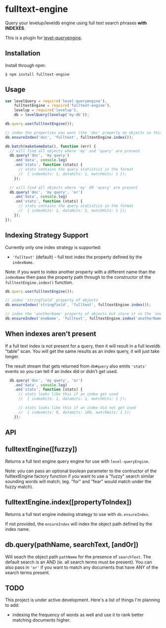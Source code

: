 # fulltext-engine

Query your levelup/leveldb engine using full text search phrases **with INDEXES**.

This is a plugin for [level-queryengine](https://github.com/eugeneware/level-queryengine).

## Installation

Install through npm:

```
$ npm install fulltext-engine
```

## Usage

``` js
var levelQuery = require('level-queryengine'),
    fulltextEngine = require('fulltext-engine'),
    levelup = require('levelup'),
    db = levelQuery(levelup('my-db'));

db.query.use(fulltextEngine());

// index the properties you want (the 'doc' property on objects in this case):
db.ensureIndex('doc', 'fulltext', fulltextEngine.index());

db.batch(makeSomeData(), function (err) {
  // will find all objects where 'my' and 'query' are present
  db.query('doc', 'my query')
    .on('data', console.log)
    .on('stats', function (stats) {
      // stats contains the query statistics in the format
      //  { indexHits: 1, dataHits: 1, matchHits: 1 });
    });

  // will find all objects where 'my' OR 'query' are present
  db.query('doc', 'my query', 'or')
    .on('data', console.log)
    .on('stats', function (stats) {
      // stats contains the query statistics in the format
      //  { indexHits: 1, dataHits: 1, matchHits: 1 });
    });
});
```

## Indexing Strategy Support

Currently only one index strategy is supported:

* `'fulltext'` (default) - full text index the property defined by the `indexName`.

Note: if you want to index another property with a different name than the
`indexName` then pass the property path through to the constructor of the
`fulltextEngine.index()` function.

``` js
db.query.use(fulltextEngine());

// index 'stringfield' property of objects
db.ensureIndex('stringfield', 'fulltext', fulltextEngine.index());

// index the 'anotherName' property of objects but store it in the 'oneName' index
db.ensureIndex('oneName', 'fulltext', fulltextEngine.index('anotherName'));
```

## When indexes aren't present

If a full text index is not present for a query, then it will result in a full
leveldb "table" scan. You will get the same results as an index query, it will
just take longer.

The result stream that gets returned from `db#query` also emits `'stats'` events
so you can tell if an index did or didn't get used.

``` js
  db.query('doc', 'my query', 'or')
    .on('data', console.log)
    .on('stats', function (stats) {
      // stats looks like this if an index got used
      //  { indexHits: 1, dataHits: 1, matchHits: 1 });

      // stats looks like this if an index did not get used
      //  { indexHits: 0, dataHits: 100, matchHits: 1 });
    });
```

## API

## fulltextEngine([fuzzy])

Returns a full text engine query engine for use with `level-queryEngine`.

Note: you can pass an optional boolean parameter to the contructor of the fulltextEngine
factory function if you want to use a "fuzzy" search similar sounding words will
match; (eg. "for" and "fear" would match under the fuzzy match).

## fulltextEngine.index([propertyToIndex])

Returns a full text engine indexing strategy to use with `db.ensureIndex`.

If not provided, the `ensureIndex` will index the object path defined by the index name.

## db.query(pathName, searchText, [andOr])

Will seach the object path `pathName` for the presence of `searchText`. The
default search is an AND (ie. all search terms must be present). You can also
pass in `'or'` if you want to match any documents that have ANY of the search
terms present.

## TODO

This project is under active development. Here's a list of things I'm planning to add:
* indexing the frequency of words as well and use it to rank better matching documents higher.


